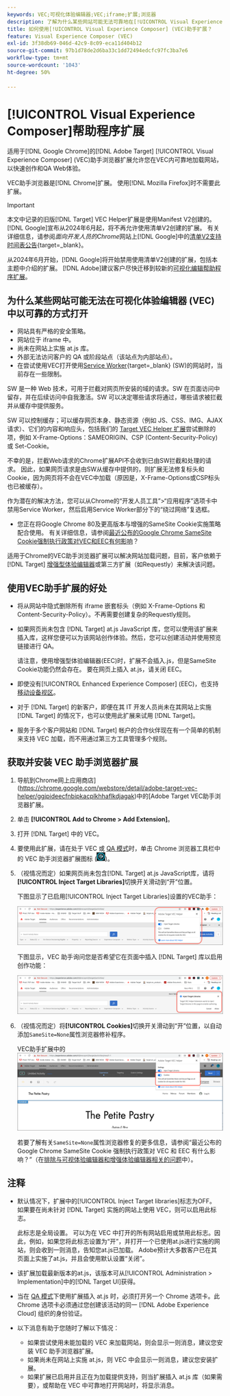 ```yaml
---
keywords: VEC;可视化体验编辑器;VEC;iframe;扩展;浏览器
description: 了解为什么某些网站可能无法可靠地在[!UICONTROL Visual Experience Composer] (VEC)中打开。 通过VEC助手浏览器扩展，您可以在VEC中以可靠的方式加载网站。
title: 如何使用[!UICONTROL Visual Experience Composer] (VEC)助手扩展？
feature: Visual Experience Composer (VEC)
exl-id: 3f38db69-046d-42c9-8c09-eca11d404b12
source-git-commit: 97b1d78de2d6ba33c1dd72494edcfc97fc3ba7e6
workflow-type: tm+mt
source-wordcount: '1043'
ht-degree: 50%

---
```


# [!UICONTROL Visual Experience Composer]帮助程序扩展

适用于[!DNL Google Chrome]的[!DNL Adobe Target] [!UICONTROL Visual Experience Composer] (VEC)助手浏览器扩展允许您在VEC内可靠地加载网站，以快速创作和QA Web体验。

VEC助手浏览器是[!DNL Chrome]扩展。 使用[!DNL Mozilla Firefox]时不需要此扩展。

>[!IMPORTANT]
>
>本文中记录的旧版[!DNL Target] VEC Helper扩展是使用Manifest V2创建的。 [!DNL Google]宣布从2024年6月起，将不再允许使用清单V2创建的扩展。 有关详细信息，请参阅&#x200B;*面向开发人员的Chrome*&#x200B;网站上[!DNL Google]中的[清单V2支持时间表公告](https://developer.chrome.com/docs/extensions/develop/migrate/mv2-deprecation-timeline){target=_blank}。
>
>从2024年6月开始，[!DNL Google]将开始禁用使用清单V2创建的扩展，包括本主题中介绍的扩展。 [!DNL Adobe]建议客户尽快迁移到较新的[可视化编辑帮助程序扩展](/help/main/c-experiences/c-visual-experience-composer/r-troubleshoot-composer/visual-editing-helper-extension.md)。

## 为什么某些网站可能无法在可视化体验编辑器 (VEC) 中以可靠的方式打开

* 网站具有严格的安全策略。
* 网站位于 iframe 中。
* 尚未在网站上实施 at.js 库。
* 外部无法访问客户的 QA 或阶段站点（该站点为内部站点）。
* 在尝试使用VEC打开使用[Service Worker](https://developer.mozilla.org/en-US/docs/Web/API/Service_Worker_API){target=_blank} (SW)的网站时，当前存在一些限制。

SW 是一种 Web 技术，可用于拦截对网页所安装的域的请求。SW 在页面访问中留存，并在后续访问中自我激活。SW 可以决定哪些请求将通过，哪些请求被拦截并从缓存中提供服务。

SW 可以控制缓存；可以缓存网页本身、静态资源（例如 JS、CSS、IMG、AJAX 请求）、它们的内容和响应头，包括我们的 [Target VEC Helper 扩展](/help/main/c-experiences/c-visual-experience-composer/r-troubleshoot-composer/vec-helper-browser-extension.md)尝试删除的项，例如 X-Frame-Options：SAMEORIGIN、CSP (Content-Security-Policy) 或 Set-Cookie。

不幸的是，拦截Web请求的Chrome扩展API不会收到已由SW拦截和处理的请求。 因此，如果网页请求是由SW从缓存中提供的，则扩展无法修复标头和Cookie，因为网页将不会在VEC中加载（原因是，X-Frame-Options或CSP标头也已被缓存）。

作为潜在的解决方法，您可以从Chrome的“开发人员工具”>“应用程序”选项卡中禁用Service Worker，然后启用Service Worker部分下的“绕过网络”复选框。

* 您正在将Google Chrome 80及更高版本与增强的SameSite Cookie实施策略配合使用。 有关详细信息，请参阅[最近公布的Google Chrome SameSite Cookie强制执行政策对VEC和EEC有何影响](/help/main/c-experiences/c-visual-experience-composer/r-troubleshoot-composer/issues-related-to-the-visual-experience-composer-vec-and-enhanced-experience-composer-eec.md#samesite)？

适用于Chrome的VEC助手浏览器扩展可以解决网站加载问题，目前，客户依赖于[!DNL Target] [增强型体验编辑器](/help/main/administrating-target/visual-experience-composer-set-up.md#eec)或第三方扩展（如Requestly）来解决该问题。

## 使用VEC助手扩展的好处

* 将从网站中隐式删除所有 iframe 嵌套标头（例如 X-Frame-Options 和 Content-Security-Policy）。不再需要创建复杂的Requestly规则。
* 如果网页尚未包含 [!DNL Target] at.js JavaScript 库，您可以使用该扩展来插入库，这样您便可以为该网站创作体验。然后，您可以创建活动并使用预览链接进行 QA。

  请注意，使用增强型体验编辑器(EEC)时，扩展不会插入.js，但是SameSite Cookie功能仍然会存在。 要在网页上插入 at.js，请关闭 EEC。

* 即使没有[!UICONTROL Enhanced Experience Composer] (EEC)，也支持[移动设备视区](/help/main/c-experiences/c-visual-experience-composer/mobile-viewports.md)。
* 对于 [!DNL Target] 的新客户，即便在其 IT 开发人员尚未在其网站上实施 [!DNL Target] 的情况下，也可以使用此扩展来试用 [!DNL Target]。
* 服务于多个客户网站和 [!DNL Target] 帐户的合作伙伴现在有一个简单的机制来支持 VEC 加载，而不用通过第三方工具管理多个规则。

## 获取并安装 VEC 助手浏览器扩展

1. 导航到Chrome网上应用商店](https://chrome.google.com/webstore/detail/adobe-target-vec-helper/ggjpideecfnbipkacplkhhaflkdjagak)中的[Adobe Target VEC助手浏览器扩展。
1. 单击 **[!UICONTROL Add to Chrome > Add Extension]**。
1. 打开 [!DNL Target] 中的 VEC。
1. 要使用此扩展，请在处于 VEC 或 [QA 模式](/help/main/c-activities/c-activity-qa/activity-qa.md)时，单击 Chrome 浏览器工具栏中的 VEC 助手浏览器扩展图标 (![VEC 助手图标](/help/main/c-experiences/c-visual-experience-composer/r-troubleshoot-composer/assets/vec-help-extension.png))。
1. （视情况而定）如果网页尚未包含[!DNL Target] at.js JavaScript库，请将&#x200B;**[!UICONTROL Inject Target Libraries]**&#x200B;切换开关滑动到“开”位置。

   下图显示了已启用[!UICONTROL Inject Target Libraries]设置的VEC助手：

   ![VEC 助手 1](/help/main/c-experiences/c-visual-experience-composer/r-troubleshoot-composer/assets/vec-help-extension-1.png)

   下图显示，VEC 助手询问您是否希望它在页面中插入 [!DNL Target] 库以启用创作功能：

   ![VEC 助手 2](/help/main/c-experiences/c-visual-experience-composer/r-troubleshoot-composer/assets/vec-helper.png)

1. （视情况而定）将&#x200B;**[!UICONTROL Cookies]**&#x200B;切换开关滑动到“开”位置，以自动添加`SameSite=None`属性浏览器修补程序。

   VEC助手扩展中的![Cookie切换](/help/main/c-experiences/c-visual-experience-composer/r-troubleshoot-composer/assets/cookies-vec-helper.png)

   若要了解有关`SameSite=None`属性浏览器修复的更多信息，请参阅“最近公布的 Google Chrome SameSite Cookie 强制执行政策对 VEC 和 EEC 有什么影响？”（在[排除与可视体验编辑器和增强体验编辑器相关的问题](/help/main/c-experiences/c-visual-experience-composer/r-troubleshoot-composer/issues-related-to-the-visual-experience-composer-vec-and-enhanced-experience-composer-eec.md#samesite)中）。

## 注释

* 默认情况下，扩展中的[!UICONTROL Inject Target libraries]标志为OFF。 如果要在尚未针对 [!DNL Target] 实施的网站上使用 VEC，则可以启用此标志。

  此标志是全局设置。 可以为在 VEC 中打开的所有网站启用或禁用此标志。因此，例如，如果您将此标志设置为“开”，并打开一个已使用at.js进行实施的网站，则会收到一则消息，告知您at.js已加载。 Adobe预计大多数客户已在其页面上实施了at.js，并且会使用默认设置“关闭”。

* 该扩展加载最新版本的at.js，该版本可从[!UICONTROL Administration > Implementation]中的[!DNL Target UI]获得。
* 当在 [QA 模式](/help/main/c-activities/c-activity-qa/activity-qa.md)下使用扩展插入 at.js 时，必须打开另一个 Chrome 选项卡。此 Chrome 选项卡必须通过您创建该活动的同一 [!DNL Adobe Experience Cloud] 组织的身份验证。
* 以下消息有助于您随时了解以下情况：

   * 如果尝试使用未能加载的 VEC 来加载网站，则会显示一则消息，建议您安装 VEC 助手浏览器扩展。
   * 如果尚未在网站上实施 at.js，则 VEC 中会显示一则消息，建议您安装扩展。
   * 如果扩展已启用并且正在为加载提供支持，则当扩展插入 at.js 库（如果需要），或帮助在 VEC 中可靠地打开网站时，将显示消息。
